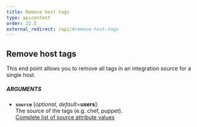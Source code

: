```yaml
---
title: Remove host tags
type: apicontent
order: 22.5
external_redirect: /api/#remove-host-tags
---
```


## Remove host tags
This end point allows you to remove all tags in an integration source for a single host.

##### ARGUMENTS
* **`source`** [*optional*, *default*=**users**]:  
    The source of the tags (e.g. chef, puppet).  
    [Complete list of source attribute values][1]

[1]: /integrations/faq/list-of-api-source-attribute-value
